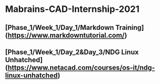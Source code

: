 # Mabrains-CAD-Internship-2021
## [Phase_1/Week_1/Day_1/Markdown Training] (https://www.markdowntutorial.com/)

## [Phase_1/Week_1/Day_2&Day_3/NDG Linux Unhatched] (https://www.netacad.com/courses/os-it/ndg-linux-unhatched)


